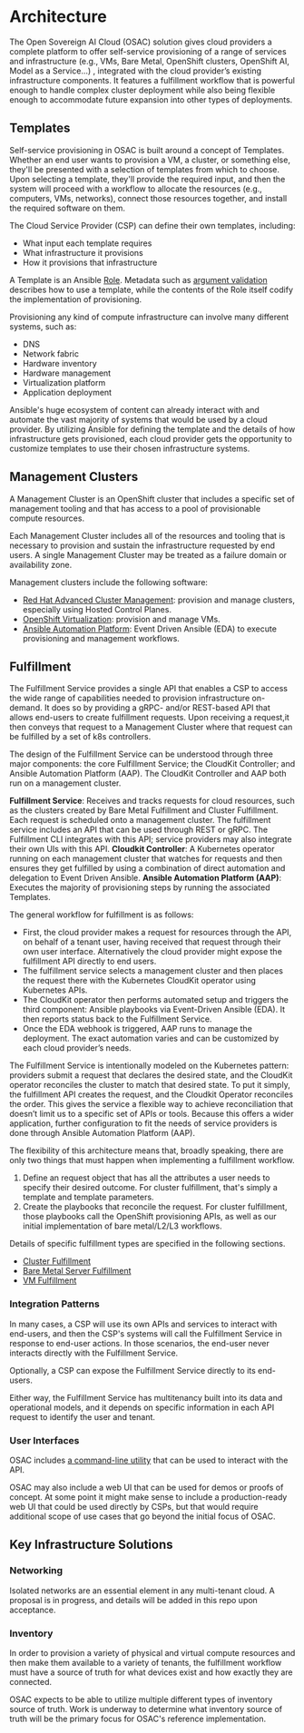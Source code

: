 # Architecture

The Open Sovereign AI Cloud (OSAC) solution gives cloud providers a complete
platform to offer self-service provisioning of a range of services and
infrastructure (e.g., VMs, Bare Metal, OpenShift clusters, OpenShift AI, Model
as a Service...) , integrated with the cloud provider’s existing infrastructure
components. It features a fulfillment workflow that is powerful enough to handle
complex cluster deployment while also being flexible enough to accommodate
future expansion into other types of deployments.

## Templates

Self-service provisioning in OSAC is built around a concept of Templates.
Whether an end user wants to provision a VM, a cluster, or something else,
they'll be presented with a selection of templates from which to choose. Upon
selecting a template, they'll provide the required input, and then the system
will proceed with a workflow to allocate the resources (e.g., computers, VMs,
networks), connect those resources together, and install the required software
on them.

The Cloud Service Provider (CSP) can define their own templates, including:

* What input each template requires
* What infrastructure it provisions
* How it provisions that infrastructure

A Template is an Ansible
[Role](https://docs.ansible.com/ansible/latest/playbook_guide/playbooks_reuse_roles.html).
Metadata such as [argument
validation](https://docs.ansible.com/ansible/latest/playbook_guide/playbooks_reuse_roles.html#role-argument-validation)
describes how to use a template, while the contents of the Role itself codify
the implementation of provisioning.

Provisioning any kind of compute infrastructure can involve many different
systems, such as:

* DNS
* Network fabric
* Hardware inventory
* Hardware management
* Virtualization platform
* Application deployment

Ansible's huge ecosystem of content can already interact with and automate the
vast majority of systems that would be used by a cloud provider. By utilizing
Ansible for defining the template and the details of how infrastructure gets
provisioned, each cloud provider gets the opportunity to customize templates to
use their chosen infrastructure systems.

## Management Clusters

A Management Cluster is an OpenShift cluster that includes a specific set of
management tooling and that has access to a pool of provisionable compute
resources.

Each Management Cluster includes all of the resources and tooling that is
necessary to provision and sustain the infrastructure requested by end users. A
single Management Cluster may be treated as a failure domain or availability
zone.

Management clusters include the following software:

* [Red Hat Advanced Cluster Management](https://www.redhat.com/en/technologies/management/advanced-cluster-management): provision and manage clusters, especially using Hosted Control Planes.
* [OpenShift Virtualization](https://www.redhat.com/en/technologies/cloud-computing/openshift/virtualization): provision and manage VMs.
* [Ansible Automation Platform](https://www.redhat.com/en/technologies/management/ansible): Event Driven Ansible (EDA) to execute provisioning and management workflows.

## Fulfillment

The Fulfillment Service provides a single API that enables a CSP to access the
wide range of capabilities needed to provision infrastructure on-demand. It does
so by providing a gRPC- and/or REST-based API that allows end-users to create
fulfillment requests. Upon receiving a request,it then conveys that request to a
Management Cluster where that request can be fulfilled by a set of k8s
controllers.

The design of the Fulfillment Service can be understood through three major
components: the core Fulfillment Service; the CloudKit Controller; and Ansible
Automation Platform (AAP). The CloudKit Controller and AAP both run on a
management cluster.

**Fulfillment Service**: Receives and tracks requests for cloud resources, such as the clusters created by Bare Metal Fulfillment and Cluster Fulfillment. Each request is scheduled onto a management cluster. The fulfillment service includes an API that can be used through REST or gRPC. The Fulfillment CLI integrates with this API; service providers may also integrate their own UIs with this API.
**Cloudkit Controller**: A Kubernetes operator running on each management cluster that watches for requests and then ensures they get fulfilled by using a combination of direct automation and delegation to Event Driven Ansible.
**Ansible Automation Platform (AAP)**: Executes the majority of provisioning steps by running the associated Templates.

The general workflow for fulfillment is as follows:

* First, the cloud provider makes a request for resources through the API, on behalf of a tenant user, having received that request through their own user interface. Alternatively the cloud provider might expose the fulfillment API directly to end users.
* The fulfillment service selects a management cluster and then places the request there with the Kubernetes CloudKit operator using Kubernetes APIs.
* The CloudKit operator then performs automated setup and triggers the third component: Ansible playbooks via Event-Driven Ansible (EDA). It then reports status back to the Fulfillment Service.
* Once the EDA webhook is triggered, AAP runs to manage the deployment. The exact automation varies and can be customized by each cloud provider’s needs.

The Fulfillment Service is intentionally modeled on the Kubernetes pattern:
providers submit a request that declares the desired state, and the CloudKit
operator reconciles the cluster to match that desired state. To put it simply, the
fulfillment API creates the request, and the Cloudkit Operator reconciles the
order. This gives the service a flexible way to achieve reconciliation that
doesn’t limit us to a specific set of APIs or tools. Because this offers a wider
application, further configuration to fit the needs of service providers is done
through Ansible Automation Platform (AAP).

The flexibility of this architecture means that, broadly speaking, there are
only two things that must happen when implementing a fulfillment workflow.

1. Define an request object that has all the attributes a user needs to specify their desired outcome. For cluster fulfillment, that's simply a template and template parameters.
2. Create the playbooks that reconcile the request. For cluster fulfillment, those playbooks call the OpenShift provisioning APIs, as well as our initial implementation of bare metal/L2/L3 workflows.

Details of specific fulfillment types are specified in the following sections.

* [Cluster Fulfillment](cluster-fulfillment.md)
* [Bare Metal Server Fulfillment](bm-server-fulfillment.md)
* [VM Fulfillment](vm-fulfillment.md)

### Integration Patterns

In many cases, a CSP will use its own APIs and services to interact with
end-users, and then the CSP's systems will call the Fulfillment Service in
response to end-user actions. In those scenarios, the end-user never interacts
directly with the Fulfillment Service.

Optionally, a CSP can expose the Fulfillment Service directly to its end-users.

Either way, the Fulfillment Service has multitenancy built into its data and
operational models, and it depends on specific information in each API request
to identify the user and tenant.

### User Interfaces

OSAC includes [a command-line
utility](https://github.com/innabox/fulfillment-cli) that can be used to
interact with the API.

OSAC may also include a web UI that can be used for demos or proofs of concept.
At some point it might make sense to include a production-ready web UI that could
be used directly by CSPs, but that would require additional scope of use cases
that go beyond the initial focus of OSAC.

## Key Infrastructure Solutions

### Networking

Isolated networks are an essential element in any multi-tenant cloud. A proposal
is in progress, and details will be added in this repo upon acceptance.

### Inventory

In order to provision a variety of physical and virtual compute resources and then
make them available to a variety of tenants, the fulfillment workflow must have
a source of truth for what devices exist and how exactly they are connected.

OSAC expects to be able to utilize multiple different types of inventory source
of truth. Work is underway to determine what inventory source of truth will be
the primary focus for OSAC's reference implementation.
